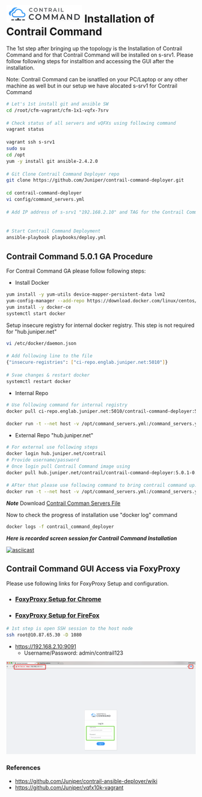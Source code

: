 # ![alt text](images/CC-Logo.png) Installation of Contrail Command


The 1st step after bringing up the topology is the Installation of Contrail Command and for that Contrail Command will be installed on s-srv1. Please follow following steps for installtion and accessing the GUI after the installation.


Note: Contrail Command can be isnatlled on your PC/Laptop or any other machine as well but in our setup we have alocated s-srv1 for Contrail Command

```bash
# Let's 1st install git and ansible SW
cd /root/cfm-vagrant/cfm-1x1-vqfx-7srv

# Check status of all servers and vQFXs using following command
vagrant status

vagrant ssh s-srv1
sudo su
cd /opt
yum -y install git ansible-2.4.2.0

# Git Clone Contrail Command Deployer repo
git clone https://github.com/Juniper/contrail-command-deployer.git

cd contrail-command-deployer
vi config/command_servers.yml

# Add IP address of s-srv1 "192.168.2.10" and TAG for the Contrail Command Container, for our testing we used 5.0-154


# Start Contrail Command Deployment 
ansible-playbook playbooks/deploy.yml
 ```

## Contrail Command 5.0.1 GA Procedure

For Contrail Command GA please follow following steps:

* Install Docker

```bash
yum install -y yum-utils device-mapper-persistent-data lvm2
yum-config-manager --add-repo https://download.docker.com/linux/centos/docker-ce.repo
yum install -y docker-ce
systemctl start docker
 ```

Setup insecure registry for internal docker registry. This step is not required for "hub.juniper.net"

```bash
vi /etc/docker/daemon.json

# Add following line to the file
{"insecure-registries": ["ci-repo.englab.juniper.net:5010"]}

# Svae changes & restart docker
systemctl restart docker

 ```


* Internal Repo

```bash
# Use following command for internal registry
docker pull ci-repo.englab.juniper.net:5010/contrail-command-deployer:5.0-214

docker run -t --net host -v /opt/command_servers.yml:/command_servers.yml -d --privileged --name contrail_command_deployer ci-repo.englab.juniper.net:5010/contrail-command-deployer:5.0-214
 ```

* External Repo "hub.juniper.net"

```bash
# For external use following steps
docker login hub.juniper.net/contrail
# Provide username/password
# Once login pull Contrail Command image using
docker pull hub.juniper.net/contrail/contrail-command-deployer:5.0.1-0.214

# AFter that please use following command to bring contrail command up.  
docker run -t --net host -v /opt/command_servers.yml:/command_servers.yml -d --privileged --name contrail_command_deployer hub.juniper.net/contrail/contrail-command-deployer:5.0.1-0.214
 ```

***Note*** Download [Contrail Comman Servers File](scripts/command_servers.yml)

 Now to check the progress of installation use "docker log" command

 ```bash
docker logs -f contrail_command_deployer
 ```

***Here is recorded screen session for Contrail Command Installation***

[![asciicast](https://asciinema.org/a/vh7WqrGOSbVoHxI4YCd1ohGS2.png)](https://asciinema.org/a/vh7WqrGOSbVoHxI4YCd1ohGS2)

## Contrail Command GUI Access via FoxyProxy

Please use following links for FoxyProxy Setup and configuration. 

* ### [FoxyProxy Setup for Chrome](FoxyProxy-Chrome-Setup.md)

* ### [FoxyProxy Setup for FireFox](FoxyProxy-FireFox-Setup.md)


```bash
# 1st step is open SSH session to the host node 
ssh root@10.87.65.30 -D 1080
 ```

* https://192.168.2.10:9091
    * Username/Password: admin/contrail123

![Contrail Command GUI](images/FoxyProxy-Contrail-Command-UI.png)

### References

* <https://github.com/Juniper/contrail-ansible-deployer/wiki>
* <https://github.com/Juniper/vqfx10k-vagrant>